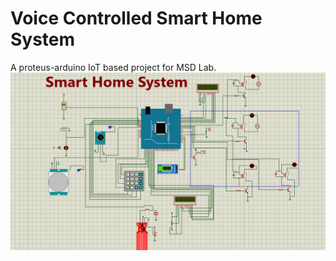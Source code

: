 # Voice Controlled Smart Home System
A proteus-arduino IoT based project for MSD Lab.
![Project](project.png)
